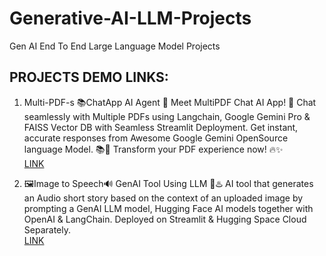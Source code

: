 # Generative-AI-LLM-Projects
Gen AI End To End Large Language Model Projects

## PROJECTS DEMO LINKS:

1. Multi-PDF-s 📚ChatApp AI Agent 🤖
Meet MultiPDF Chat AI App! 🚀 Chat seamlessly with Multiple PDFs using Langchain, Google Gemini Pro & FAISS Vector DB with Seamless Streamlit Deployment. Get instant, accurate responses from Awesome Google Gemini OpenSource language Model. 📚💬 Transform your PDF experience now! 🔥✨                                     
[LINK](https://github.com/GURPREETKAURJETHRA/Multi-PDFs_ChatApp_AI-Agent)

2. 🖼️Image to Speech🔊 GenAI Tool Using LLM 🌟♨️
AI tool that generates an Audio short story based on the context of an uploaded image by prompting a GenAI LLM model, Hugging Face AI models together with OpenAI & LangChain. Deployed on Streamlit & Hugging Space Cloud Separately.           
[LINK](https://github.com/GURPREETKAURJETHRA/Image-to-Speech-GenAI-Tool-Using-LLM)
